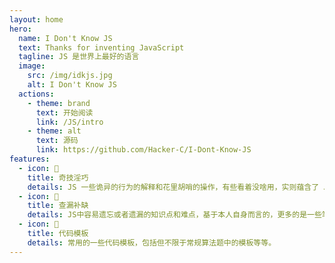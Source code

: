 ```yaml
---
layout: home
hero:
  name: I Don't Know JS
  text: Thanks for inventing JavaScript
  tagline: JS 是世界上最好的语言
  image:
    src: /img/idkjs.jpg
    alt: I Don't Know JS
  actions:
    - theme: brand
      text: 开始阅读
      link: /JS/intro
    - theme: alt
      text: 源码
      link: https://github.com/Hacker-C/I-Dont-Know-JS
features:
  - icon: 🌈
    title: 奇技淫巧
    details: JS 一些诡异的行为的解释和花里胡哨的操作，有些看着没啥用，实则蕴含了 JS 底层的一些原理。也包含了平时写代码时的一些技巧。
  - icon: 🚩
    title: 查漏补缺
    details: JS中容易遗忘或者遗漏的知识点和难点，基于本人自身而言的，更多的是一些笔记。
  - icon: 🚚
    title: 代码模板
    details: 常用的一些代码模板，包括但不限于常规算法题中的模板等等。
---
```

